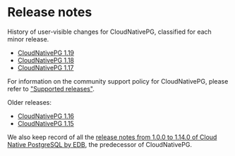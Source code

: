# Release notes

History of user-visible changes for CloudNativePG, classified for each minor release.

- [CloudNativePG 1.19](release_notes/v1.19.md)
- [CloudNativePG 1.18](release_notes/v1.18.md)
- [CloudNativePG 1.17](release_notes/v1.17.md)

For information on the community support policy for CloudNativePG, please
refer to ["Supported releases"](supported_releases.md).

Older releases:

- [CloudNativePG 1.16](release_notes/old/v1.16.md)
- [CloudNativePG 1.15](release_notes/old/v1.15.md)

We also keep record of all the
[release notes from 1.0.0 to 1.14.0 of Cloud Native PostgreSQL by EDB](release_notes/edb-cloud-native-postgresql.md),
the predecessor of CloudNativePG.

